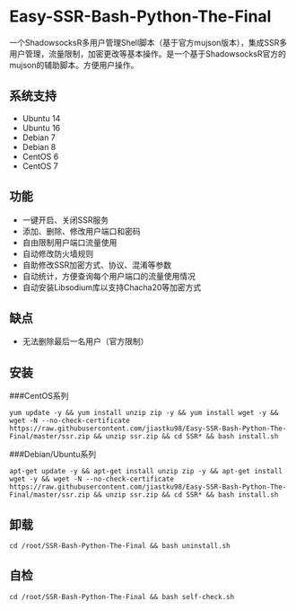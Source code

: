 # Easy-SSR-Bash-Python-The-Final
一个ShadowsocksR多用户管理Shell脚本（基于官方mujson版本），集成SSR多用户管理，流量限制，加密更改等基本操作。是一个基于ShadowsocksR官方的mujson的辅助脚本。方便用户操作。


## 系统支持 ##

 - Ubuntu 14
 - Ubuntu 16
 - Debian 7
 - Debian 8
 - CentOS 6
 - CentOS 7

## 功能 ##

 - 一键开启、关闭SSR服务
 - 添加、删除、修改用户端口和密码
 - 自由限制用户端口流量使用
 - 自动修改防火墙规则
 - 自助修改SSR加密方式、协议、混淆等参数
 - 自动统计，方便查询每个用户端口的流量使用情况
 - 自动安装Libsodium库以支持Chacha20等加密方式

## 缺点 ##

 - 无法删除最后一名用户（官方限制）

## 安装 ##
###CentOS系列

    yum update -y && yum install unzip zip -y && yum install wget -y && wget -N --no-check-certificate https://raw.githubusercontent.com/jiastku98/Easy-SSR-Bash-Python-The-Final/master/ssr.zip && unzip ssr.zip && cd SSR* && bash install.sh

###Debian/Ubuntu系列

    apt-get update -y && apt-get install unzip zip -y && apt-get install wget -y && wget -N --no-check-certificate https://raw.githubusercontent.com/jiastku98/Easy-SSR-Bash-Python-The-Final/master/ssr.zip && unzip ssr.zip && cd SSR* && bash install.sh

## 卸载 ##

    cd /root/SSR-Bash-Python-The-Final && bash uninstall.sh

## 自检 ##

    cd /root/SSR-Bash-Python-The-Final && bash self-check.sh



